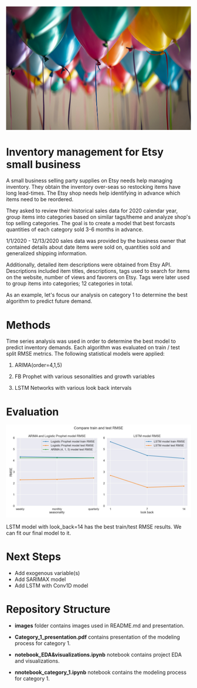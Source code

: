 <p align="center">
   <img src='images/adi-goldstein-Hli3R6LKibo-unsplash.jpg'
>
</p>


# Inventory management for Etsy small business

A small business selling party supplies on Etsy needs help managing inventory. They obtain the inventory over-seas so restocking items have long lead-times. The Etsy shop needs help identifying in advance which items need to be reordered.

They asked to review their historical sales data for 2020 calendar year, group items into categories based on similar tags/theme and analyze shop's top selling categories. The goal is to create a model that best forcasts quantities of each category sold 3-6 months in advance. 

1/1/2020 - 12/13/2020 sales data was provided by the business owner that contained details about date items were sold on, quantities sold and generalized shipping information.

Additionally, detailed item descriptions were obtained from Etsy API. Descriptions included item titles, descriptions, tags used to search for items on the website, number of views and favorers on Etsy. Tags were later used to group items into categories; 12 categories in total.

As an example, let's focus our analysis on category 1 to determine the best algorithm to predict future demand.

# Methods

Time series analysis was used in order to determine the best model to predict inventory demands. Each algorithm was evaluated on train / test split RMSE metrics. The following statistical models were applied:

1. ARIMA(order=4,1,5)

2. FB Prophet with various sesonalities and growth variables

3. LSTM Networks with various look back intervals

# Evaluation

<p align="center">
   <img src='images/RMSE_comparison.jpeg'
>
</p>   

LSTM model with look_back=14 has the best train/test RMSE results. We can fit our final model to it.

# Next Steps
- Add exogenous variable(s)
- Add SARIMAX model
- Add LSTM with Conv1D model

# Repository Structure

- **images** folder contains images used in README.md and presentation.

- **Category_1_presentation.pdf** contains presentation of the modeling process for category 1.

- **notebook_EDA&visualizations.ipynb** notebook contains project EDA and visualizations.

- **nnotebook_category_1.ipynb** notebook contains the modeling process for category 1.